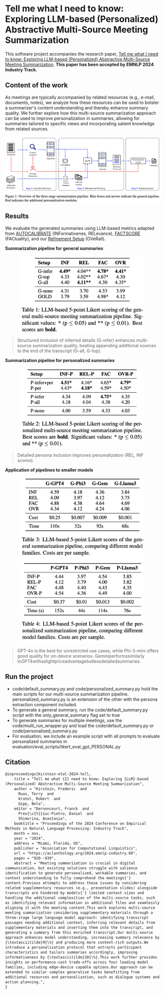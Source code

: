 # Tell me what I need to know: Exploring LLM-based (Personalized) Abstractive Multi-Source Meeting Summarization

This software project accompanies the research paper, [Tell me what I need to know: Exploring LLM-based (Personalized) Abstractive Multi-Source Meeting Summarization](https://aclanthology.org/2024.emnlp-industry.69/). **This paper has been accepted by EMNLP 2024 Industry Track.**


## Content of the work
As meetings are typically accompanied by related resources (e.g., e-mail, documents, notes), we analyze how these resources can be used to bolster a summarizer's content understanding and thereby enhance summary quality.
We further explore how this multi-source summarization approach can be used to improve personalization in summaries, allowing for summaries tailored to specific views and incorporating salient knowledge from related sources.

<p align="center">
<img src="results/Main_Figure.png" alt="Main_Figure">
</p>

## Results
We evaluate the generated summaries using LLM-based metrics adapted from [AUTOCALIBRATE](https://arxiv.org/abs/2309.13308) (INFormativenes, RELevance), [FACTSCORE](https://aclanthology.org/2023.emnlp-main.741/) (FACtuality), and our [Refinement Setup](https://arxiv.org/abs/2407.11919) (OVeRall).

**Summarization pipeline for general summaries**
<p align="center">
<img src="results/General_Pipeline_Scores.png" alt="General_Pipeline_Scores" width="400px">
</p>

> Structured inclusion of inferred details (G-infer) enhances multi-source summarization quality, beating appending additional sources to the end of the transcript (G-all, G-top).

**Summarization pipeline for personalized summaries**
<p align="center">
<img src="results/Personalized_Pipeline_Scores.png" alt="Personalized_Pipeline_Scores" width="400px">
</p>

> Detailed persona inclusion improves personalization (REL, INF scores).

**Application of pipelines to smaller models**
<p align="center">
<img src="results/Smaller_Models_Scores.png" alt="Smaller_Models_Scores" width="400px">
</p>

> GPT-4o is the best for unrestricted use cases, while Phi-3-mini offers good quality for on-device scenarios. Geminiperformssimilarly toGPT4withaslightpriceadvantagebutlessdetailedsummaries.


## Run the project
- code/default_summary.py and code/personalized_summary.py hold the main scripts for our multi-source summarization pipeline. personalized_summary.py is an extension of the other with the persona extraction component included.
- To generate a general summary, run the code/default_summary.py script with the only_general_summary flag set to true
- To generate summaries for multiple meetings, use the code/multi_run_wrapper.py and load the code/default_summary.py or code/personalized_summary.py
- For evaluation, we include an example script with all prompts to evaluate personalized summaries in evaluation/eval_scripts/likert_eval_gpt_PERSONAL.py

## Citation
```
@inproceedings{kirstein-etal-2024-tell,
    title = "Tell me what {I} need to know: Exploring {LLM}-based (Personalized) Abstractive Multi-Source Meeting Summarization",
    author = "Kirstein, Frederic  and
      Ruas, Terry  and
      Kratel, Robert  and
      Gipp, Bela",
    editor = "Dernoncourt, Franck  and
      Preo{\c{t}}iuc-Pietro, Daniel  and
      Shimorina, Anastasia",
    booktitle = "Proceedings of the 2024 Conference on Empirical Methods in Natural Language Processing: Industry Track",
    month = nov,
    year = "2024",
    address = "Miami, Florida, US",
    publisher = "Association for Computational Linguistics",
    url = "https://aclanthology.org/2024.emnlp-industry.69",
    pages = "920--939",
    abstract = "Meeting summarization is crucial in digital communication, but existing solutions struggle with salience identification to generate personalized, workable summaries, and context understanding to fully comprehend the meetings{'} content.Previous attempts to address these issues by considering related supplementary resources (e.g., presentation slides) alongside transcripts are hindered by models{'} limited context sizes and handling the additional complexities of the multi-source tasks, such as identifying relevant information in additional files and seamlessly aligning it with the meeting content.This work explores multi-source meeting summarization considering supplementary materials through a three-stage large language model approach: identifying transcript passages needing additional context, inferring relevant details from supplementary materials and inserting them into the transcript, and generating a summary from this enriched transcript.Our multi-source approach enhances model understanding, increasing summary relevance by {\textasciitilde}9{\%} and producing more content-rich outputs.We introduce a personalization protocol that extracts participant characteristics and tailors summaries accordingly, improving informativeness by {\textasciitilde}10{\%}.This work further provides insights on performance-cost trade-offs across four leading model families, including edge-device capable options.Our approach can be extended to similar complex generative tasks benefitting from additional resources and personalization, such as dialogue systems and action planning.",
}
```
